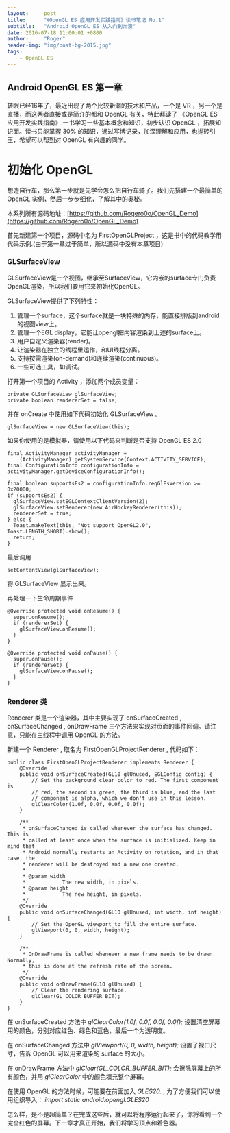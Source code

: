 ```yaml
---
layout:     post
title:      "《OpenGL ES 应用开发实践指南》读书笔记 No.1"
subtitle:   "Android OpenGL ES 从入门到奔溃"
date: 2016-07-18 11:00:01 +0800
author:     "Roger"
header-img: "img/post-bg-2015.jpg"
tags:
    - OpenGL ES
---
```

Android OpenGL ES 第一章
---

转眼已经16年了，最近出现了两个比较新潮的技术和产品，一个是 VR ，另一个是直播，而这两者直接或是简介的都和 OpenGL 有关，特此拜读了 《OpenGL ES 应用开发实践指南》 一书学习一些基本概念和知识，初步认识 OpenGL ，拓展知识面。读书只能掌握 30% 的知识，通过写博记录，加深理解和应用，也抛砖引玉，希望可以帮到对 OpenGL 有兴趣的同学。

# 初始化 OpenGL

想造自行车，那么第一步就是先学会怎么把自行车骑了。我们先搭建一个最简单的 OpenGL 实例，然后一步步细化，了解其中的奥秘。

本系列所有源码地址：[https://github.com/Rogero0o/OpenGL_Demo](https://github.com/Rogero0o/OpenGL_Demo)

首先新建第一个项目，源码中名为 FirstOpenGLProject ，这是书中的代码教学用代码示例.(由于第一章过于简单，所以源码中没有本章项目)

### GLSurfaceView

GLSurfaceView是一个视图，继承至SurfaceView，它内嵌的surface专门负责OpenGL渲染，所以我们要用它来初始化OpenGL。

GLSurfaceView提供了下列特性：

1. 管理一个surface，这个surface就是一块特殊的内存，能直接排版到android的视图view上。
2. 管理一个EGL display，它能让opengl把内容渲染到上述的surface上。
3. 用户自定义渲染器(render)。
4. 让渲染器在独立的线程里运作，和UI线程分离。
5. 支持按需渲染(on-demand)和连续渲染(continuous)。
6. 一些可选工具，如调试。

打开第一个项目的 Activity ，添加两个成员变量：

    private GLSurfaceView glSurfaceView;
    private boolean rendererSet = false;

并在 onCreate 中使用如下代码初始化 GLSurfaceView 。

    glSurfaceView = new GLSurfaceView(this);

如果你使用的是模拟器，请使用以下代码来判断是否支持 OpenGL ES 2.0

    final ActivityManager activityManager =
        (ActivityManager) getSystemService(Context.ACTIVITY_SERVICE);
    final ConfigurationInfo configurationInfo = activityManager.getDeviceConfigurationInfo();

    final boolean supportsEs2 = configurationInfo.reqGlEsVersion >= 0x20000;
    if (supportsEs2) {
      glSurfaceView.setEGLContextClientVersion(2);
      glSurfaceView.setRenderer(new AirHockeyRenderer(this));
      rendererSet = true;
    } else {
      Toast.makeText(this, "Not support OpenGL2.0", Toast.LENGTH_SHORT).show();
      return;
    }

最后调用

    setContentView(glSurfaceView);

将 GLSurfaceView 显示出来。

再处理一下生命周期事件

    @Override protected void onResume() {
      super.onResume();
      if (rendererSet) {
        glSurfaceView.onResume();
      }
    }

    @Override protected void onPause() {
      super.onPause();
      if (rendererSet) {
        glSurfaceView.onPause();
      }
    }

### Renderer 类

Renderer 类是一个渲染器，其中主要实现了 onSurfaceCreated , onSurfaceChanged , onDrawFrame 三个方法来实现对页面的事件回调。请注意，只能在主线程中调用 OpenGL 的方法。

新建一个 Renderer , 取名为 FirstOpenGLProjectRenderer , 代码如下：

    public class FirstOpenGLProjectRenderer implements Renderer {
        @Override
        public void onSurfaceCreated(GL10 glUnused, EGLConfig config) {
            // Set the background clear color to red. The first component is
            // red, the second is green, the third is blue, and the last
            // component is alpha, which we don't use in this lesson.
            glClearColor(1.0f, 0.0f, 0.0f, 0.0f);
        }

        /**
         * onSurfaceChanged is called whenever the surface has changed. This is
         * called at least once when the surface is initialized. Keep in mind that
         * Android normally restarts an Activity on rotation, and in that case, the
         * renderer will be destroyed and a new one created.
         *
         * @param width
         *            The new width, in pixels.
         * @param height
         *            The new height, in pixels.
         */
        @Override
        public void onSurfaceChanged(GL10 glUnused, int width, int height) {
            // Set the OpenGL viewport to fill the entire surface.
            glViewport(0, 0, width, height);
        }

        /**
         * OnDrawFrame is called whenever a new frame needs to be drawn. Normally,
         * this is done at the refresh rate of the screen.
         */
        @Override
        public void onDrawFrame(GL10 glUnused) {
            // Clear the rendering surface.
            glClear(GL_COLOR_BUFFER_BIT);
        }
    }

在 onSurfaceCreated 方法中 *glClearColor(1.0f, 0.0f, 0.0f, 0.0f);* 设置清空屏幕用的颜色，分别对应红色、绿色和蓝色，最后一个为透明度。

在 onSurfaceChanged 方法中 *glViewport(0, 0, width, height);* 设置了视口尺寸，告诉 OpenGL 可以用来渲染的 surface 的大小。

在 onDrawFrame 方法中 *glClear(GL_COLOR_BUFFER_BIT);* 会擦除屏幕上的所有颜色，并用 *glClearColor* 中的颜色填充整个屏幕。

在使用 OpenGL 的方法时候，可能要在前面加入 *GLES20.* , 为了方便我们可以使用组织导入：
*import static android.opengl.GLES20*

怎么样，是不是超简单？在完成这些后，就可以将程序运行起来了，你将看到一个完全红色的屏幕。下一章才真正开始，我们将学习顶点和着色器。
